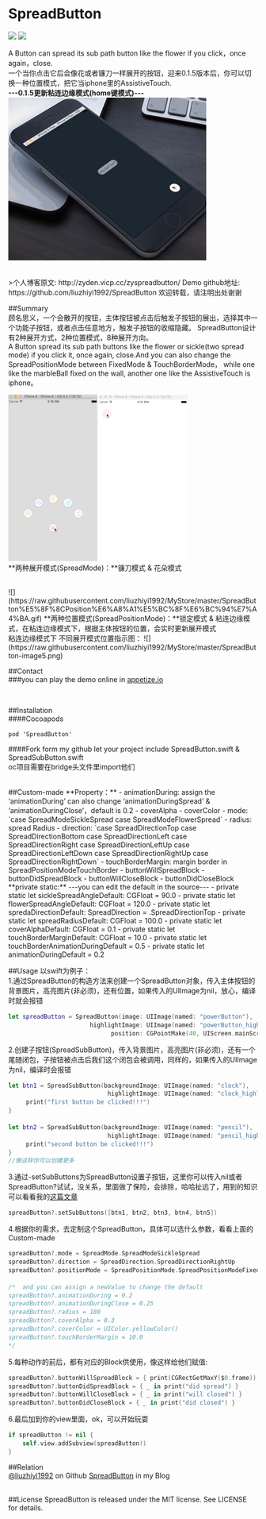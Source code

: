 # SpreadButton  
![](https://img.shields.io/badge/pod-v0.1.5-blue.svg)
![](https://img.shields.io/badge/license-MIT-brightgreen.svg)

A Button can spread its sub path button like the flower if you click，once again，close.  
一个当你点击它后会像花或者镰刀一样展开的按钮，迎来0.1.5版本后，你可以切换一种位置模式，把它当iphone里的AssistiveTouch.  
**---0.1.5更新粘连边缘模式(home键模式)---**  
![](https://raw.githubusercontent.com/liuzhiyi1992/MyStore/master/%E9%80%81%E6%99%BA1.gif)  

<br>
>个人博客原文: http://zyden.vicp.cc/zyspreadbutton/  
Demo github地址: https://github.com/liuzhiyi1992/SpreadButton  
欢迎转载，请注明出处谢谢  

##Summary  
顾名思义，一个会散开的按钮，主体按钮被点击后触发子按钮的展出，选择其中一个功能子按钮，或者点击任意地方，触发子按钮的收缩隐藏。 SpreadButton设计有2种展开方式，2种位置模式，8种展开方向。  
A Button spread its sub path buttons like the flower or sickle(two spread mode) if you click it, once again, close.And you can also change the SpreadPositionMode between FixedMode & TouchBorderMode， while one like the marbleBall fixed on the wall, another one like the AssistiveTouch is iphone。  

![](https://raw.githubusercontent.com/liuzhiyi1992/MyStore/master/SpreadButton%E6%BC%94%E7%A4%BApart1.gif)
![](https://raw.githubusercontent.com/liuzhiyi1992/MyStore/master/SpreadButton%E6%BC%94%E7%A4%BApart2.gif)  
**两种展开模式(SpreadMode)：**镰刀模式 & 花朵模式  

<br>
![](https://raw.githubusercontent.com/liuzhiyi1992/MyStore/master/SpreadButton%E5%8F%8CPosition%E6%A8%A1%E5%BC%8F%E6%BC%94%E7%A4%BA.gif)  
**两种位置模式(SpreadPositionMode)：**锁定模式 & 粘连边缘模式，在粘连边缘模式下，根据主体按钮的位置，会实时更新展开模式  

<br>
粘连边缘模式下 不同展开模式位置指示图：  
![](https://raw.githubusercontent.com/liuzhiyi1992/MyStore/master/SpreadButton-image5.png)  

##Contact  
###you can play the demo online in [appetize.io](https://appetize.io/app/dqfahewadr8g08ghdvxffqe6j4?device=iphone5s&scale=75&orientation=portrait&osVersion=9.2)  

<br>  

##Installation  
####Cocoapods   
```
pod 'SpreadButton'
```
####Fork form my github
let your project include SpreadButton.swift & SpreadSubButton.swift  
oc项目需要在bridge头文件里import他们  

<br>  
##Custom-made
**Property：**  
- animationDuring: assign the ‘animationDuring’ can also change ‘animationDuringSpread’ & ‘animationDuringClose’，default is 0.2  
- coverAlpha  
- coverColor  
- mode:    `case SpreadModeSickleSpread  case SpreadModeFlowerSpread`  
- radius: spread Radius  
- direction:  `case SpreadDirectionTop case SpreadDirectionBottom case SpreadDirectionLeft case SpreadDirectionRight case SpreadDirectionLeftUp case SpreadDirectionLeftDown case SpreadDirectionRightUp case SpreadDirectionRightDown`  
- touchBorderMargin: margin border in SpreadPositionModeTouchBorder  
- buttonWillSpreadBlock  
- buttonDidSpreadBlock  
- buttonWillCloseBlock  
- buttonDidCloseBlock  
<br>  
**private static:**  
---you can edit the default in the source---  
- private static let sickleSpreadAngleDefault: CGFloat = 90.0  
- private static let flowerSpreadAngleDefault: CGFloat = 120.0  
- private static let spredaDirectionDefault: SpreadDirection = .SpreadDirectionTop  
- private static let spreadRadiusDefault: CGFloat = 100.0  
- private static let coverAlphaDefault: CGFloat = 0.1  
- private static let touchBorderMarginDefault: CGFloat = 10.0  
- private static let touchBorderAnimationDuringDefault = 0.5  
- private static let animationDuringDefault = 0.2

##Usage
以swift为例子：  
1.通过SpreadButton的构造方法来创建一个SpreadButton对象，传入主体按钮的背景图片，高亮图片(非必须)，还有位置，如果传入的UIImage为nil，放心，编译时就会报错
```swift
let spreadButton = SpreadButton(image: UIImage(named: "powerButton"),
                       highlightImage: UIImage(named: "powerButton_highlight"),
                             position: CGPointMake(40, UIScreen.mainScreen().bounds.height - 40))
```

2.创建子按钮(SpreadSubButton)，传入背景图片，高亮图片(非必须)，还有一个尾随闭包，子按钮被点击后我们这个闭包会被调用，同样的，如果传入的UIImage为nil，编译时会报错  
```swift
let btn1 = SpreadSubButton(backgroundImage: UIImage(named: "clock"), 
                            highlightImage: UIImage(named: "clock_highlight")) { (index, sender) -> Void in
     print("first button be clicked!!!")
}

let btn2 = SpreadSubButton(backgroundImage: UIImage(named: "pencil"), 
                            highlightImage: UIImage(named: "pencil_highlight")) { (index, sender) -> Void in
     print("second button be clicked!!!")
}
//像这样你可以创建更多
```

3.通过-setSubButtons为SpreadButton设置子按钮，这里你可以传入nil或者SpreadButton?试试，没关系，里面做了保险，会排除，哈哈扯远了，用到的知识可以看看我的[这篇文章](http://zyden.vicp.cc/map-those-arrays/)
```swift
spreadButton?.setSubButtons([btn1, btn2, btn3, btn4, btn5])
```

4.根据你的需求，去定制这个SpreadButton，具体可以选什么参数，看看上面的Custom-made
```swift
spreadButton?.mode = SpreadMode.SpreadModeSickleSpread
spreadButton?.direction = SpreadDirection.SpreadDirectionRightUp
spreadButton?.positionMode = SpreadPositionMode.SpreadPositionModeFixed

/*  and you can assign a newValue to change the default
spreadButton?.animationDuring = 0.2
spreadButton?.animationDuringClose = 0.25
spreadButton?.radius = 180
spreadButton?.coverAlpha = 0.3
spreadButton?.coverColor = UIColor.yellowColor()  
spreadButton?.touchBorderMargin = 10.0
*/
```

5.每种动作的前后，都有对应的Block供使用，像这样给他们赋值:
```swift
spreadButton?.buttonWillSpreadBlock = { print(CGRectGetMaxY($0.frame)) }
spreadButton?.buttonDidSpreadBlock = { _ in print("did spread") }
spreadButton?.buttonWillCloseBlock = { _ in print("will closed") }
spreadButton?.buttonDidCloseBlock = { _ in print("did closed") }
```

6.最后加到你的view里面，ok，可以开始玩耍
```swift
if spreadButton != nil {
    self.view.addSubview(spreadButton!)
}
```

##Relation  
[@liuzhiyi1992](https://github.com/liuzhiyi1992) on Github
[SpreadButton](http://zyden.vicp.cc/zyspreadbutton/) in my Blog
  
  
<br>
##License  
SpreadButton is released under the MIT license. See LICENSE for details.
